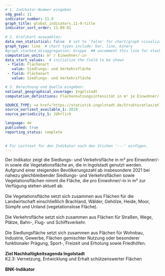 ```yaml
---
# 1. Indikator-Nummer eingeben 
sdg_goal: 11 
indicator_number: 11.9
graph_title: global_indicators.11-9-title
indicator_sort_order: 11-09-01
 
# 2. Grafikart auswaehlen: 
data_non_statistical: false  # set to 'false' for chart/graph visualization 
graph_type: line  # chart types include: bar, line, binary 
#graph_stacked_disaggregation: Gruppe  ## uncomment this line for stacked bars. eplace 'Geschlecht' with the field of aggregation. 
computation_units: m² / Einwohner/-in
data_start_values:  # initialize the field to be shown  
 - field: Flächenart 
   value: Siedlungs- und Verkehrsfläche 
 - field: Flächenart 
   value: Siedlungs- und Verkehrsfläche

# 3. Berechnung und Quelle eingeben: 
national_geographical_coverage: Ingolstadt 
computation_definitions: Flächennutzungsintensität in m² je Einwohner/-in

SOURCE_TYPE: <a href="https://statistik.ingolstadt.de/Strukturatlas/atlas.html">Amt für Statistik und Stadtforschung der Stadt Ingolstadt, Flächennutzung</a>  # data source  
source_earliest_available_1: 2019
source_periodicity_1: Jährlich

language: de   
published: true 
reporting_status: complete
 
 
# Für Leittext für den Indikator nach den Stichen '---' einfügen. 
---
```

Der Indikator zeigt die Siedlungs- und Verkehrsfläche in m² pro Einwohner/-in sowie die Vegetationsfläche an, die in Ingolstadt genutzt werden. Aufgrund einer steigenden Bevölkerungszahl ab insbesondere 2021 bei nahezu gleichbleibender Siedlungs- und Verkehrsflächen sowie Vegetationsflächen nimmt die Fläche, die pro Einwohner/-in in m² zur Verfügung stehen aktuell ab.<br>
<br>
Die Vegetationsfläche setzt sich zusammen aus Flächen für die Landwirtschaft einschließlich Brachland, Wälder, Gehölze, Heide, Moor, Sümpfe und Unland (vegetationslose Fläche).<br>
<br>
Die Verkehrsfläche setzt sich zusammen aus Flächen für Straßen, Wege, Plätze, Bahn-, Flug- und Schiffsverkehr.<br>
<br>
Die Siedlungsfläche setzt sich zusammen aus Flächen für Wohnbau, Industrie, Gewerbe, Flächen gemischter Nutzung oder besonderer funktionaler Prägung, Sport-, Freizeit und Erholung sowie Friedhöfen.<br>
<br>
<b>Ziel Nachhaltigkeitsagenda Ingolstadt</b><br>
K2.3: Vernetzung, Entwicklung und Erhalt schützenswerter Flächen<br>
<br>
<b>BNK-Indikator</b>
